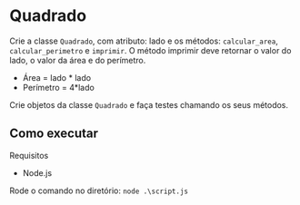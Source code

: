 <h1>Quadrado</h1>

<p>Crie a classe <code>Quadrado</code>, com atributo: lado e os métodos: <code>calcular_area</code>, <code>calcular_perimetro</code> e <code>imprimir</code>.
O método imprimir deve retornar o valor do lado, o valor da área e do perímetro.</p>

<ul>
    <li>Área = lado * lado</li>
    <li>Perímetro = 4*lado</li>
</ul>

<p>Crie objetos da classe <code>Quadrado</code> e faça testes chamando os seus métodos.</p>

<h2>Como executar</h2>

<p>Requisitos</p>
<ul>
    <li>Node.js</li>
</ul>

<p>Rode o comando no diretório: <code>node .\script.js</code></p>
